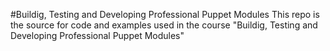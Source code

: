 #Buildig, Testing and Developing Professional Puppet Modules
This repo is the source for code and examples used in the course
"Buildig, Testing and Developing Professional Puppet Modules"
